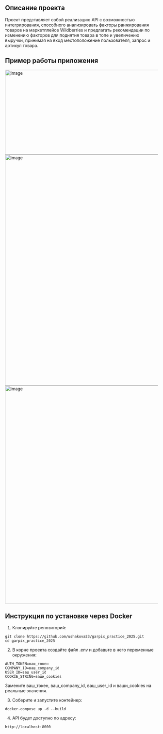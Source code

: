 ## Описание проекта 
Проект представляет собой реализацию API с возможностью интегрирования, способного анализировать факторы ранжирования товаров на маркетплейсе Wildberries и предлагать рекомендации по изменению факторов для поднятия товара в топе и увеличению выручки, принимая на вход местоположение пользователя, запрос и артикул товара.

## Пример работы приложения
<img width="1536" height="279" alt="image" src="https://github.com/user-attachments/assets/896116f8-bafc-418f-908c-b6a411843ebf" />
<img width="1564" height="762" alt="image" src="https://github.com/user-attachments/assets/390a302d-ae2b-4563-9f24-18aeae159e43" />
<img width="1566" height="719" alt="image" src="https://github.com/user-attachments/assets/89877a77-f98c-4eae-8155-a28f3f7d76ee" />


## Инструкция по установке через Docker
1. Клонируйте репозиторий:
```
git clone https://github.com/ushakova23/garpix_practice_2025.git
cd garpix_practice_2025
```
2. В корне проекта создайте файл .env и добавьте в него переменные окружения:
```
AUTH_TOKEN=ваш_токен
COMPANY_ID=ваш_company_id
USER_ID=ваш_user_id
COOKIE_STRING=ваши_cookies
```
Замените ваш_токен, ваш_company_id, ваш_user_id и ваши_cookies на реальные значения.

3. Соберите и запустите контейнер:
```
docker-compose up -d --build
```
4. API будет доступно по адресу:
```
http://localhost:8000
```

